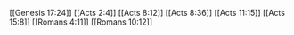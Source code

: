 [[Genesis 17:24]]
[[Acts 2:4]]
[[Acts 8:12]]
[[Acts 8:36]]
[[Acts 11:15]]
[[Acts 15:8]]
[[Romans 4:11]]
[[Romans 10:12]]
